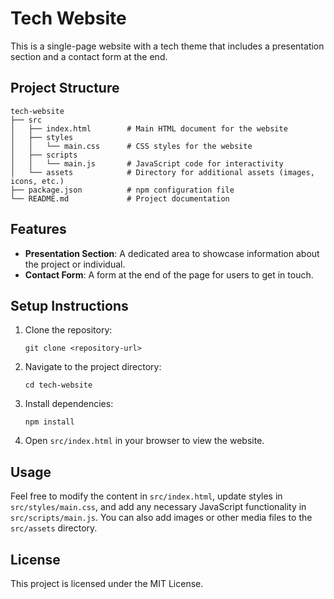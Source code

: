 # Tech Website

This is a single-page website with a tech theme that includes a presentation section and a contact form at the end. 

## Project Structure

```
tech-website
├── src
│   ├── index.html        # Main HTML document for the website
│   ├── styles
│   │   └── main.css      # CSS styles for the website
│   ├── scripts
│   │   └── main.js       # JavaScript code for interactivity
│   └── assets            # Directory for additional assets (images, icons, etc.)
├── package.json          # npm configuration file
└── README.md             # Project documentation
```

## Features

- **Presentation Section**: A dedicated area to showcase information about the project or individual.
- **Contact Form**: A form at the end of the page for users to get in touch.

## Setup Instructions

1. Clone the repository:
   ```
   git clone <repository-url>
   ```

2. Navigate to the project directory:
   ```
   cd tech-website
   ```

3. Install dependencies:
   ```
   npm install
   ```

4. Open `src/index.html` in your browser to view the website.

## Usage

Feel free to modify the content in `src/index.html`, update styles in `src/styles/main.css`, and add any necessary JavaScript functionality in `src/scripts/main.js`. You can also add images or other media files to the `src/assets` directory. 

## License

This project is licensed under the MIT License.